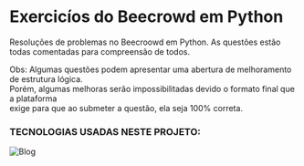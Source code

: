 # Exercicíos do Beecrowd em Python
Resoluções de problemas no Beecroowd em Python.
As questões estão todas comentadas para compreensão de todos.

Obs: Algumas questões podem apresentar uma abertura de melhoramento de estrutura lógica.<br>
Porém, algumas melhoras serão impossibilitadas devido o formato final que a plataforma<br>
exige para que ao submeter a questão, ela seja 100% correta.

### TECNOLOGIAS USADAS NESTE PROJETO:
![Blog](https://img.shields.io/badge/Python-3776AB?style=for-the-badge&logo=python&logoColor=white)
